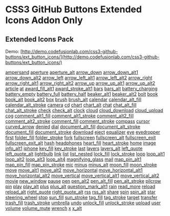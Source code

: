 # CSS3 GitHub Buttons Extended Icons Addon Only #

## Extended Icons Pack ##

Demo: [http://demo.codefusionlab.com/css3-github-buttons/ext_button_icons/](http://demo.codefusionlab.com/css3-github-buttons/ext_button_icons/)

<a href="#button" class="button icon ampersand">ampersand</a>
<a href="#button" class="button icon aperture">aperture</a>
<a href="#button" class="button icon aperture_alt">aperture_alt</a>
<a href="#button" class="button icon arrow_down">arrow_down</a>
<a href="#button" class="button icon arrow_down_alt1">arrow_down_alt1</a>
<a href="#button" class="button icon arrow_down_alt2">arrow_down_alt2</a>
<a href="#button" class="button icon arrow_left">arrow_left</a>
<a href="#button" class="button icon arrow_left_alt1">arrow_left_alt1</a>
<a href="#button" class="button icon arrow_left_alt2">arrow_left_alt2</a>
<a href="#button" class="button icon arrow_right">arrow_right</a>
<a href="#button" class="button icon arrow_right_alt1">arrow_right_alt1</a>
<a href="#button" class="button icon arrow_right_alt2">arrow_right_alt2</a>
<a href="#button" class="button icon arrow_up">arrow_up</a>
<a href="#button" class="button icon arrow_up_alt1">arrow_up_alt1</a>
<a href="#button" class="button icon arrow_up_alt2">arrow_up_alt2</a>
<a href="#button" class="button icon article">article</a>
<a href="#button" class="button icon at">at</a>
<a href="#button" class="button icon award_fill_alt1">award_fill_alt1</a>
<a href="#button" class="button icon award_stroke_alt1">award_stroke_alt1</a>
<a href="#button" class="button icon bars">bars</a>
<a href="#button" class="button icon bars_alt">bars_alt</a>
<a href="#button" class="button icon battery_charging">battery_charging</a>
<a href="#button" class="button icon battery_empty">battery_empty</a>
<a href="#button" class="button icon battery_full">battery_full</a>
<a href="#button" class="button icon battery_half">battery_half</a>
<a href="#button" class="button icon beaker_alt1">beaker_alt1</a>
<a href="#button" class="button icon beaker_alt2">beaker_alt2</a>
<a href="#button" class="button icon bolt">bolt</a>
<a href="#button" class="button icon book">book</a>
<a href="#button" class="button icon book_alt">book_alt</a>
<a href="#button" class="button icon book_alt2">book_alt2</a>
<a href="#button" class="button icon box">box</a>
<a href="#button" class="button icon brush">brush</a>
<a href="#button" class="button icon brush_alt">brush_alt</a>
<a href="#button" class="button icon calendar">calendar</a>
<a href="#button" class="button icon calendar_alt_fill">calendar_alt_fill</a>
<a href="#button" class="button icon calendar_alt_stroke">calendar_alt_stroke</a>
<a href="#button" class="button icon camera">camera</a>
<a href="#button" class="button icon cd">cd</a>
<a href="#button" class="button icon chart">chart</a>
<a href="#button" class="button icon chart_alt">chart_alt</a>
<a href="#button" class="button icon chat">chat</a>
<a href="#button" class="button icon chat_alt_fill">chat_alt_fill</a>
<a href="#button" class="button icon chat_alt_stroke">chat_alt_stroke</a>
<a href="#button" class="button icon check">check</a>
<a href="#button" class="button icon check_alt">check_alt</a>
<a href="#button" class="button icon clock">clock</a>
<a href="#button" class="button icon cloud">cloud</a>
<a href="#button" class="button icon cloud_download">cloud_download</a>
<a href="#button" class="button icon cloud_upload">cloud_upload</a>
<a href="#button" class="button icon cog">cog</a>
<a href="#button" class="button icon comment_alt1_fill">comment_alt1_fill</a>
<a href="#button" class="button icon comment_alt1_stroke">comment_alt1_stroke</a>
<a href="#button" class="button icon comment_alt2_fill">comment_alt2_fill</a>
<a href="#button" class="button icon comment_alt2_stroke">comment_alt2_stroke</a>
<a href="#button" class="button icon comment_fill">comment_fill</a>
<a href="#button" class="button icon comment_stroke">comment_stroke</a>
<a href="#button" class="button icon compass">compass</a>
<a href="#button" class="button icon cursor">cursor</a>
<a href="#button" class="button icon curved_arrow">curved_arrow</a>
<a href="#button" class="button icon denied">denied</a>
<a href="#button" class="button icon dial">dial</a>
<a href="#button" class="button icon document_alt_fill">document_alt_fill</a>
<a href="#button" class="button icon document_alt_stroke">document_alt_stroke</a>
<a href="#button" class="button icon document_fill">document_fill</a>
<a href="#button" class="button icon document_stroke">document_stroke</a>
<a href="#button" class="button icon download">download</a>
<a href="#button" class="button icon eject">eject</a>
<a href="#button" class="button icon equalizer">equalizer</a>
<a href="#button" class="button icon eye">eye</a>
<a href="#button" class="button icon eyedropper">eyedropper</a>
<a href="#button" class="button icon first">first</a>
<a href="#button" class="button icon folder_fill">folder_fill</a>
<a href="#button" class="button icon folder_stroke">folder_stroke</a>
<a href="#button" class="button icon fork">fork</a>
<a href="#button" class="button icon fullscreen">fullscreen</a>
<a href="#button" class="button icon fullscreen_alt">fullscreen_alt</a>
<a href="#button" class="button icon fullscreen_exit">fullscreen_exit</a>
<a href="#button" class="button icon fullscreen_exit_alt">fullscreen_exit_alt</a>
<a href="#button" class="button icon hash">hash</a>
<a href="#button" class="button icon headphones">headphones</a>
<a href="#button" class="button icon heart_fill">heart_fill</a>
<a href="#button" class="button icon heart_stroke">heart_stroke</a>
<a href="#button" class="button icon home">home</a>
<a href="#button" class="button icon image">image</a>
<a href="#button" class="button icon info_alt1">info_alt1</a>
<a href="#button" class="button icon iphone">iphone</a>
<a href="#button" class="button icon key_fill">key_fill</a>
<a href="#button" class="button icon key_stroke">key_stroke</a>
<a href="#button" class="button icon last">last</a>
<a href="#button" class="button icon layers">layers</a>
<a href="#button" class="button icon layers_alt">layers_alt</a>
<a href="#button" class="button icon left_quote">left_quote</a>
<a href="#button" class="button icon left_quote_alt">left_quote_alt</a>
<a href="#button" class="button icon lightbulb">lightbulb</a>
<a href="#button" class="button icon link">link</a>
<a href="#button" class="button icon list">list</a>
<a href="#button" class="button icon list_nested">list_nested</a>
<a href="#button" class="button icon lock_fill">lock_fill</a>
<a href="#button" class="button icon lock_stroke">lock_stroke</a>
<a href="#button" class="button icon loop">loop</a>
<a href="#button" class="button icon loop_alt1">loop_alt1</a>
<a href="#button" class="button icon loop_alt2">loop_alt2</a>
<a href="#button" class="button icon loop_alt3">loop_alt3</a>
<a href="#button" class="button icon loop_alt4">loop_alt4</a>
<a href="#button" class="button icon magnifying_glass">magnifying_glass</a>
<a href="#button" class="button icon mail">mail</a>
<a href="#button" class="button icon map_pin_alt1">map_pin_alt1</a>
<a href="#button" class="button icon map_pin_fill">map_pin_fill</a>
<a href="#button" class="button icon map_pin_stroke">map_pin_stroke</a>
<a href="#button" class="button icon mic">mic</a>
<a href="#button" class="button icon minus">minus</a>
<a href="#button" class="button icon minus_alt">minus_alt</a>
<a href="#button" class="button icon moon_fill">moon_fill</a>
<a href="#button" class="button icon moon_stroke">moon_stroke</a>
<a href="#button" class="button icon move">move</a>
<a href="#button" class="button icon move_alt1">move_alt1</a>
<a href="#button" class="button icon move_alt2">move_alt2</a>
<a href="#button" class="button icon move_horizontal">move_horizontal</a>
<a href="#button" class="button icon move_horizontal_alt1">move_horizontal_alt1</a>
<a href="#button" class="button icon move_horizontal_alt2">move_horizontal_alt2</a>
<a href="#button" class="button icon move_vertical">move_vertical</a>
<a href="#button" class="button icon move_vertical_alt1">move_vertical_alt1</a>
<a href="#button" class="button icon move_vertical_alt2">move_vertical_alt2</a>
<a href="#button" class="button icon movie">movie</a>
<a href="#button" class="button icon new_window">new_window</a>
<a href="#button" class="button icon pause">pause</a>
<a href="#button" class="button icon pen">pen</a>
<a href="#button" class="button icon pen_alt2">pen_alt2</a>
<a href="#button" class="button icon pen_alt_fill">pen_alt_fill</a>
<a href="#button" class="button icon pen_alt_stroke">pen_alt_stroke</a>
<a href="#button" class="button icon pilcrow">pilcrow</a>
<a href="#button" class="button icon pin">pin</a>
<a href="#button" class="button icon play">play</a>
<a href="#button" class="button icon play_alt">play_alt</a>
<a href="#button" class="button icon plus">plus</a>
<a href="#button" class="button icon plus_alt">plus_alt</a>
<a href="#button" class="button icon question_mark_alt1">question_mark_alt1</a>
<a href="#button" class="button icon rain">rain</a>
<a href="#button" class="button icon read_more">read_more</a>
<a href="#button" class="button icon reload">reload</a>
<a href="#button" class="button icon reload_alt">reload_alt</a>
<a href="#button" class="button icon right_quote">right_quote</a>
<a href="#button" class="button icon right_quote_alt">right_quote_alt</a>
<a href="#button" class="button icon rss">rss</a>
<a href="#button" class="button icon rss_alt">rss_alt</a>
<a href="#button" class="button icon share">share</a>
<a href="#button" class="button icon spin">spin</a>
<a href="#button" class="button icon spin_alt">spin_alt</a>
<a href="#button" class="button icon star">star</a>
<a href="#button" class="button icon steering_wheel">steering_wheel</a>
<a href="#button" class="button icon stop">stop</a>
<a href="#button" class="button icon sun_fill">sun_fill</a>
<a href="#button" class="button icon sun_stroke">sun_stroke</a>
<a href="#button" class="button icon tag_fill">tag_fill</a>
<a href="#button" class="button icon tag_stroke">tag_stroke</a>
<a href="#button" class="button icon target">target</a>
<a href="#button" class="button icon transfer">transfer</a>
<a href="#button" class="button icon trash_fill">trash_fill</a>
<a href="#button" class="button icon trash_stroke">trash_stroke</a>
<a href="#button" class="button icon umbrella">umbrella</a>
<a href="#button" class="button icon undo">undo</a>
<a href="#button" class="button icon unlock_fill">unlock_fill</a>
<a href="#button" class="button icon unlock_stroke">unlock_stroke</a>
<a href="#button" class="button icon upload">upload</a>
<a href="#button" class="button icon user">user</a>
<a href="#button" class="button icon volume">volume</a>
<a href="#button" class="button icon volume_mute">volume_mute</a>
<a href="#button" class="button icon wrench">wrench</a>
<a href="#button" class="button icon x">x</a>
<a href="#button" class="button icon x_alt">x_alt</a>